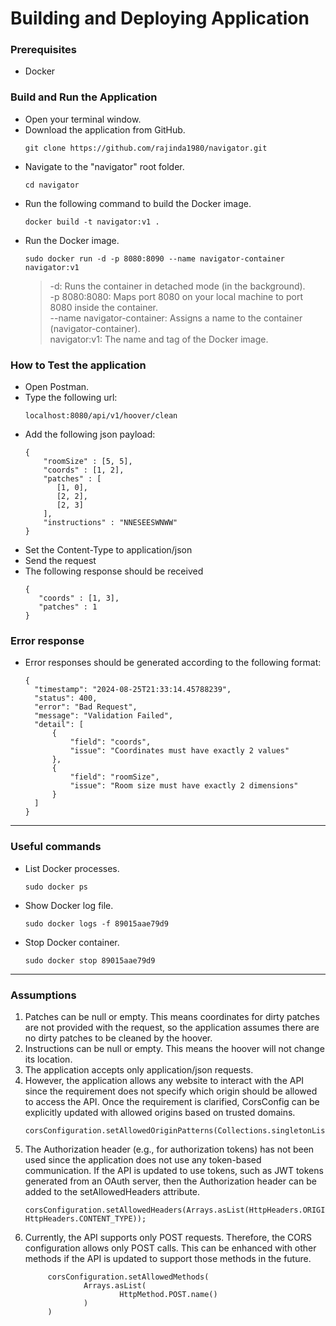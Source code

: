 # Building and Deploying Application

### Prerequisites
- Docker

### Build and Run the Application
- Open your terminal window.
- Download the application from GitHub.
  ```
  git clone https://github.com/rajinda1980/navigator.git
  ```
- Navigate to the "navigator" root folder.
  ```
  cd navigator
  ```
- Run the following command to build the Docker image.
  ```
  docker build -t navigator:v1 .
  ```
- Run the Docker image.
  ```
  sudo docker run -d -p 8080:8090 --name navigator-container navigator:v1
  ```
  > -d: Runs the container in detached mode (in the background). <br>
  > -p 8080:8080: Maps port 8080 on your local machine to port 8080 inside the container. <br>
  > --name navigator-container: Assigns a name to the container (navigator-container). <br>
  > navigator:v1: The name and tag of the Docker image. <br>

### How to Test the application
- Open Postman.
- Type the following url:
  ```
  localhost:8080/api/v1/hoover/clean
  ```
- Add the following json payload:
  ```
  { 
      "roomSize" : [5, 5],
      "coords" : [1, 2],
      "patches" : [
         [1, 0],
         [2, 2],
         [2, 3]
      ],
      "instructions" : "NNESEESWNWW"
  }
- Set the Content-Type to application/json
- Send the request
- The following response should be received
  ```
  {
     "coords" : [1, 3],
     "patches" : 1
  }
  ```

### Error response
- Error responses should be generated according to the following format:
  ```
  {
    "timestamp": "2024-08-25T21:33:14.45788239",
    "status": 400,
    "error": "Bad Request",
    "message": "Validation Failed",
    "detail": [
        {
            "field": "coords",
            "issue": "Coordinates must have exactly 2 values"
        },
        {
            "field": "roomSize",
            "issue": "Room size must have exactly 2 dimensions"
        }
    ]
  }
  ```

***
### Useful commands
- List Docker processes.
  ```
  sudo docker ps
  ```
- Show Docker log file.
  ```
  sudo docker logs -f 89015aae79d9
  ```
- Stop Docker container.
  ```
  sudo docker stop 89015aae79d9
  ```

***
### Assumptions

1. Patches can be null or empty. This means coordinates for dirty patches are not provided with the request, so the application assumes there are no dirty patches to be cleaned by the hoover.
2. Instructions can be null or empty. This means the hoover will not change its location.
3. The application accepts only application/json requests.
4. However, the application allows any website to interact with the API since the requirement does not specify which origin should be allowed to access the API. Once the requirement is clarified, CorsConfig can be explicitly updated with allowed origins based on trusted domains.
   ```
   corsConfiguration.setAllowedOriginPatterns(Collections.singletonList("*"));
   ```
5. The Authorization header (e.g., for authorization tokens) has not been used since the application does not use any token-based communication. If the API is updated to use tokens, such as JWT tokens generated from an OAuth server, then the Authorization header can be added to the setAllowedHeaders attribute.
   ```
   corsConfiguration.setAllowedHeaders(Arrays.asList(HttpHeaders.ORIGIN, HttpHeaders.CONTENT_TYPE));
   ```
6. Currently, the API supports only POST requests. Therefore, the CORS configuration allows only POST calls. This can be enhanced with other methods if the API is updated to support those methods in the future.
   ```
        corsConfiguration.setAllowedMethods(
                Arrays.asList(
                        HttpMethod.POST.name()
                )
        )
   ```